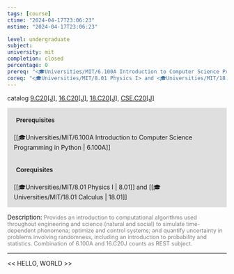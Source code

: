 ```yaml
---
tags: [course]
ctime: "2024-04-17T23:06:23"
mstime: "2024-04-17T23:06:23"

level: undergraduate
subject: 
university: mit
completion: closed
percentage: 0
prereq: "<🎓Universities/MIT/6.100A Introduction to Computer Science Programming in Python>"
coreq: "<🎓Universities/MIT/8.01 Physics I> and <🎓Universities/MIT/18.01 Calculus>"
---
```


catalog [9.C20[J]](http://student.mit.edu/catalog/mCGa.html#CG.203), [16.C20[J]](http://student.mit.edu/catalog/mCGa.html#CG.205), [18.C20[J]](http://student.mit.edu/catalog/mCGa.html#CG.210), [CSE.C20[J]](http://student.mit.edu/catalog/mCGa.html#CG.215)

<span style="display: block; padding: 15px; background-color: rgb(100, 100, 100, 0.2);"><font id="m_prereq34_0" style="display: block; font-family: Arial, sans-serif; font-weight: bold; padding: 5px">Prerequisites</font><br><span id="prereq34_0">[[🎓Universities/MIT/6.100A Introduction to Computer Science Programming in Python | 6.100A]]</span></span>
<span style="display: block; padding: 15px; background-color: rgb(100, 100, 100, 0.2);"><font id="m_coreq34_0" style="display: block; font-family: Arial, sans-serif; font-weight: bold; padding: 5px">Corequisites</font><br><span id="coreq34_0">[[🎓Universities/MIT/8.01 Physics I | 8.01]] and [[🎓Universities/MIT/18.01 Calculus | 18.01]]</span></span>

<font style="">Description:</font>
<font style="color: grey; font-size: 0.8rem;">Provides an introduction to computational algorithms used throughout engineering and science (natural and social) to simulate time-dependent phenomena; optimize and control systems; and quantify uncertainty in problems involving randomness, including an introduction to probability and statistics. Combination of 6.100A and 16.C20J counts as REST subject.</font>



---

<< HELLO, WORLD >>
